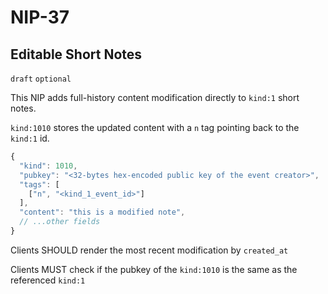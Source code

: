 
NIP-37
======

Editable Short Notes
--------------------

`draft` `optional`

This NIP adds full-history content modification directly to `kind:1` short notes. 

`kind:1010` stores the updated content with a `n` tag pointing back to the `kind:1` id. 

```js
{
  "kind": 1010,
  "pubkey": "<32-bytes hex-encoded public key of the event creator>",
  "tags": [
    ["n", "<kind_1_event_id>"]
  ],
  "content": "this is a modified note",
  // ...other fields
}
```

Clients SHOULD render the most recent modification by `created_at`

Clients MUST check if the pubkey of the `kind:1010` is the same as the referenced `kind:1`